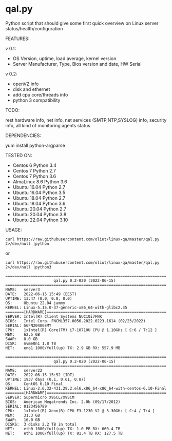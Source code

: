 # qal.py

Python script that should give some first quick overview on Linux server status/health/configuration

FEATURES:

v 0.1: 

- OS Version, uptime, load average, kernel version
- Server Manufacturer, Type, Bios version and date, HW Serial

v 0.2: 
- openVZ info
- disk and ethernet
- add cpu core/threads info
- python 3 compatibility

TODO:

rest hardware info, net info, net services (SMTP,NTP,SYSLOG) info, security info, all kind of monitoring agents status

DEPENDENCIES:

yum install python-argparse

TESTED ON:

- Centos 6 Python 3.4
- Centos 7 Python 2.7
- Centos 7 Python 3.6
- AlmaLinux 8.6 Python 3.6
- Ubuntu 16.04 Python 2.7
- Ubuntu 16.04 Python 3.5
- Ubuntu 18.04 Python 2.7
- Ubuntu 18.04 Python 3.6
- Ubuntu 20.04 Python 2.7
- Ubuntu 20.04 Python 3.8
- Ubuntu 22.04 Python 3.10


USAGE:

```
curl https://raw.githubusercontent.com/oliut/linux-qa/master/qal.py 2>/dev/null |python
```
or 
```
curl https://raw.githubusercontent.com/oliut/linux-qa/master/qal.py 2>/dev/null |python3
```

```    
======================================================================
                     qal.py 0.2-020 (2022-06-15)
======================================================================
NAME:   server3
DATE:   2022-06-15 15:49 (EEST)
UPTIME: 13:47 (0.0, 0.0, 0.0)
OS:     Ubuntu 22.04 jammy
KERNEL: Linux-5.15.0-37-generic-x86_64-with-glibc2.35
========[HARDWARE]====================================================
SERVER: Intel(R) Client Systems NUC10i7FNK
BIOS:   Intel Corp. FNCML357.0056.2022.0223.1614 (02/23/2022)
SERIAL: G6FN20400EMY
CPU:    1xIntel(R) Core(TM) i7-10710U CPU @ 1.10GHz [ C:6 / T:12 ]
MEM:    62.5 GB
SWAP:   8.0 GB
DISK:   nvme0n1 1.8 TB
NET:    eno1 1000/full(up) TX: 2.9 GB RX: 557.9 MB

```

```
======================================================================
                     qal.py 0.2-020 (2022-06-15)
======================================================================
NAME:   server22
DATE:   2022-06-15 15:52 (IDT)
UPTIME: 1937 days (0.1, 0.61, 0.87)
OS:     CentOS 6.10 Final
KERNEL: Linux-2.6.32-431.29.2.el6.x86_64-x86_64-with-centos-6.10-Final
========[HARDWARE]====================================================
SERVER: Supermicro X9SCL/X9SCM
BIOS:   American Megatrends Inc. 2.0b (09/17/2012)
SERIAL: 0123456789
CPU:    1xIntel(R) Xeon(R) CPU E3-1230 V2 @ 3.30GHz [ C:4 / T:4 ]
MEM:    31.3 GB
SWAP:   16.0 GB
DISKS:  3 disks 2.2 TB in total
NET:    eth0 1000/full(up) TX: 1.0 PB RX: 660.4 TB
NET:    eth1 1000/full(up) TX: 81.4 TB RX: 127.5 TB
```

